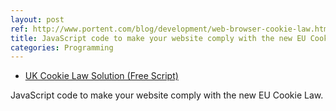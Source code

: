 ```yaml
---
layout: post
ref: http://www.portent.com/blog/development/web-browser-cookie-law.htm
title: JavaScript code to make your website comply with the new EU Cookie Law
categories: Programming
---
```


* [UK Cookie Law Solution (Free Script)](http://www.portent.com/blog/development/web-browser-cookie-law.htm)
  
JavaScript code to make your website comply with the new EU Cookie Law.

